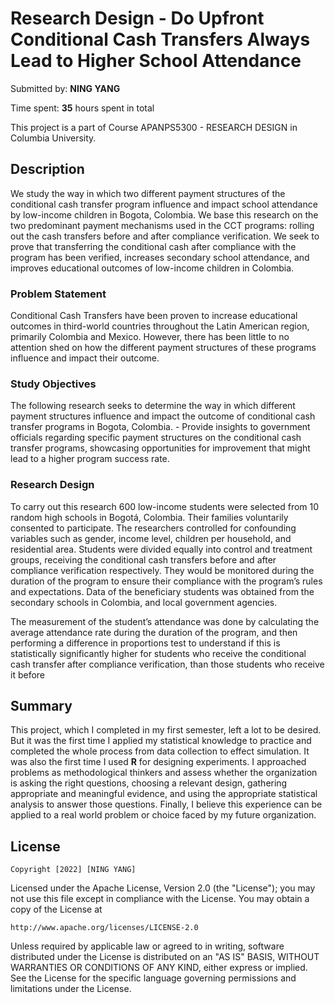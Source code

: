 # Research Design - Do Upfront Conditional Cash Transfers Always Lead to Higher School Attendance

Submitted by: **NING YANG**

Time spent: **35** hours spent in total

This project is a part of Course APANPS5300 - RESEARCH DESIGN in Columbia University.


## Description

We study the way in which two different payment structures of the conditional cash transfer program influence and impact school attendance by low-income children in Bogota, Colombia. We base this research on the two predominant payment mechanisms used in the CCT programs: rolling out the cash transfers before and after compliance verification. We seek to prove that transferring the conditional cash after compliance with the program has been verified, increases secondary school attendance, and improves educational outcomes of low-income children in Colombia.

### Problem Statement 
Conditional Cash Transfers have been proven to increase educational outcomes in third-world countries throughout the Latin American region, primarily Colombia and Mexico. However, there has been little to no attention shed on how the different payment structures of these programs influence and impact their outcome.

### Study Objectives 
The following research seeks to determine the way in which different payment structures influence and impact the outcome of conditional cash transfer programs in Bogota, Colombia. - Provide insights to government officials regarding specific payment structures on the conditional cash transfer programs, showcasing opportunities for improvement that might lead to a higher program success rate.

### Research Design 
To carry out this research 600 low-income students were selected from 10 random high schools in Bogotá, Colombia. Their families voluntarily consented to participate. The researchers controlled for confounding variables such as gender, income level, children per household, and residential area. Students were divided equally into control and treatment groups, receiving the conditional cash transfers before and after compliance verification respectively. They would be monitored during the duration of the program to ensure their compliance with the program’s rules and expectations. Data of the beneficiary students was obtained from the secondary schools in Colombia, and local government agencies.

The measurement of the student’s attendance was done by calculating the average attendance rate during the duration of the program, and then performing a difference in proportions test to understand if this is statistically significantly higher for students who receive the conditional cash transfer after compliance verification, than those students who receive it before


## Summary

This project, which I completed in my first semester, left a lot to be desired. But it was the first time I applied my statistical knowledge to practice and completed the whole process from data collection to effect simulation. It was also the first time I used **R** for designing experiments. I approached problems as methodological thinkers and  assess whether the organization is asking the right questions, choosing a relevant design, gathering appropriate and meaningful evidence, and using the appropriate statistical analysis to answer those questions. Finally, I believe this experience can be applied to a real world problem or choice faced by my future organization.

## License

    Copyright [2022] [NING YANG]

Licensed under the Apache License, Version 2.0 (the "License");
you may not use this file except in compliance with the License.
You may obtain a copy of the License at

    http://www.apache.org/licenses/LICENSE-2.0

Unless required by applicable law or agreed to in writing, software
distributed under the License is distributed on an "AS IS" BASIS,
WITHOUT WARRANTIES OR CONDITIONS OF ANY KIND, either express or implied.
See the License for the specific language governing permissions and
limitations under the License.
